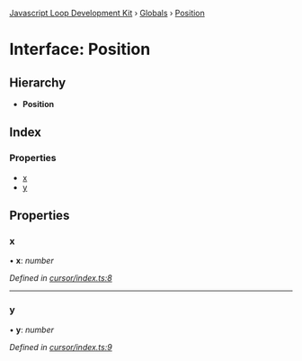 [Javascript Loop Development Kit](../README.md) › [Globals](../globals.md) › [Position](position.md)

# Interface: Position

## Hierarchy

* **Position**

## Index

### Properties

* [x](position.md#x)
* [y](position.md#y)

## Properties

###  x

• **x**: *number*

*Defined in [cursor/index.ts:8](https://github.com/open-olive/loop-development-kit/blob/ba5f0aac/ldk/javascript/src/cursor/index.ts#L8)*

___

###  y

• **y**: *number*

*Defined in [cursor/index.ts:9](https://github.com/open-olive/loop-development-kit/blob/ba5f0aac/ldk/javascript/src/cursor/index.ts#L9)*
